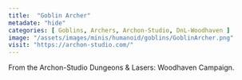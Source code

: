 ```yaml
---
title:  "Goblin Archer"
metadate: "hide"
categories: [ Goblins, Archers, Archon-Studio, DnL-Woodhaven ]
image: "/assets/images/minis/humanoid/goblins/GoblinArcher.png"
visit: "https://archon-studio.com/"
---
```

From the Archon-Studio Dungeons & Lasers: Woodhaven Campaign.